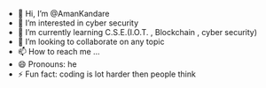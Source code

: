 - 👋 Hi, I’m @AmanKandare
- 👀 I’m interested in cyber security
- 🌱 I’m currently learning C.S.E.(I.O.T. , Blockchain , cyber security)
- 💞️ I’m looking to collaborate on any topic
- 📫 How to reach me ...
- 😄 Pronouns: he
- ⚡ Fun fact: coding is lot harder then people think

<!---
AmanKandare/AmanKandare is a ✨ special ✨ repository because its `README.md` (this file) appears on your GitHub profile.
You can click the Preview link to take a look at your changes.
--->
